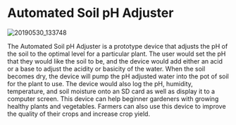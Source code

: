 # Automated Soil pH Adjuster
![20190530_133748](https://user-images.githubusercontent.com/49622234/62903977-8b9f5400-bd32-11e9-8bec-8b1f7405d618.jpg)

The Automated Soil pH Adjuster is a prototype device that adjusts the pH of the soil to the optimal level for a particular plant. The user would set the pH that they would like the soil to be, and the device would add either an acid or a base to adjust the acidity or basicity of the water. When the soil becomes dry, the device will pump the pH adjusted water into the pot of soil for the plant to use. The device would also log the pH, humidity, temperature, and soil moisture onto an SD card as well as display it to a computer screen. This device can help beginner gardeners with growing healthy plants and vegetables. Farmers can also use this device to improve the quality of their crops and increase crop yield.
